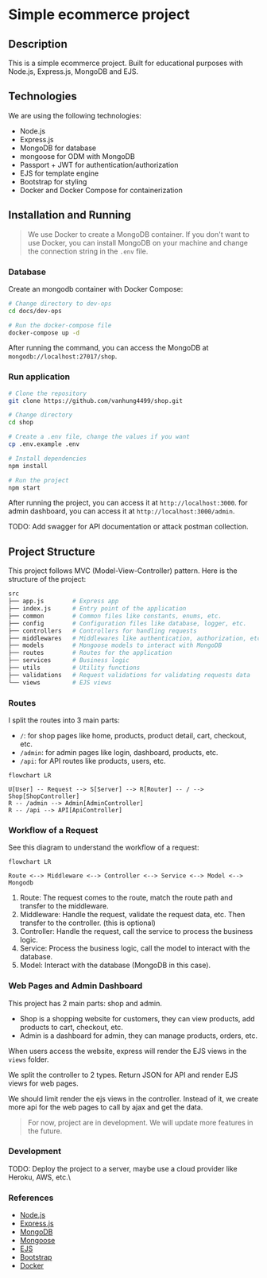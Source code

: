 # Simple ecommerce project

## Description

This is a simple ecommerce project. Built for educational purposes with Node.js, Express.js, MongoDB and EJS.

## Technologies

We are using the following technologies:

- Node.js
- Express.js
- MongoDB for database
- mongoose for ODM with MongoDB
- Passport + JWT for authentication/authorization
- EJS for template engine
- Bootstrap for styling
- Docker and Docker Compose for containerization

## Installation and Running

> We use Docker to create a MongoDB container. If you don't want to use Docker, you can install MongoDB on your machine and change the connection string in the `.env` file.

### Database

Create an mongodb container with Docker Compose:

```bash
# Change directory to dev-ops
cd docs/dev-ops

# Run the docker-compose file
docker-compose up -d
```

After running the command, you can access the MongoDB at `mongodb://localhost:27017/shop`.

### Run application

```bash
# Clone the repository
git clone https://github.com/vanhung4499/shop.git

# Change directory
cd shop

# Create a .env file, change the values if you want
cp .env.example .env

# Install dependencies
npm install

# Run the project
npm start
```

After running the project, you can access it at `http://localhost:3000`.
for admin dashboard, you can access it at `http://localhost:3000/admin`.

TODO: Add swagger for API documentation or attack postman collection.

## Project Structure

This project follows MVC (Model-View-Controller) pattern. Here is the structure of the project:

```bash
src
├── app.js        # Express app
├── index.js      # Entry point of the application
├── common        # Common files like constants, enums, etc.
├── config        # Configuration files like database, logger, etc.
├── controllers   # Controllers for handling requests
├── middlewares   # Middlewares like authentication, authorization, etc.
├── models        # Mongoose models to interact with MongoDB
├── routes        # Routes for the application
├── services      # Business logic
├── utils         # Utility functions
├── validations   # Request validations for validating requests data
└── views         # EJS views
```

### Routes

I split the routes into 3 main parts:

- `/`: for shop pages like home, products, product detail, cart, checkout, etc.
- `/admin`: for admin pages like login, dashboard, products, etc.
- `/api`: for API routes like products, users, etc.

```mermaid
flowchart LR

U[User] -- Request --> S[Server] --> R[Router] -- / --> Shop[ShopController]
R -- /admin --> Admin[AdminController]
R -- /api --> API[ApiController]
```

### Workflow of a Request

See this diagram to understand the workflow of a request:

```mermaid
flowchart LR

Route <--> Middleware <--> Controller <--> Service <--> Model <--> Mongodb
```

1. Route: The request comes to the route, match the route path and transfer to the middleware.
2. Middleware: Handle the request, validate the request data, etc. Then transfer to the controller. (this is optional)
3. Controller: Handle the request, call the service to process the business logic.
4. Service: Process the business logic, call the model to interact with the database.
5. Model: Interact with the database (MongoDB in this case).

### Web Pages and Admin Dashboard

This project has 2 main parts: shop and admin.

- Shop is a shopping website for customers, they can view products, add products to cart, checkout, etc.
- Admin is a dashboard for admin, they can manage products, orders, etc.

When users access the website, express will render the EJS views in the `views` folder.

We split the controller to 2 types. Return JSON for API and render EJS views for web pages.

We should limit render the ejs views in the controller. Instead of it, we create more api for the web pages to call by ajax and get the data.

> For now, project are in development. We will update more features in the future.

### Development

TODO: Deploy the project to a server, maybe use a cloud provider like Heroku, AWS, etc.\

### References

- [Node.js](https://nodejs.org/)
- [Express.js](https://expressjs.com/)
- [MongoDB](https://www.mongodb.com/)
- [Mongoose](https://mongoosejs.com/)
- [EJS](https://ejs.co/)
- [Bootstrap](https://getbootstrap.com/)
- [Docker](https://www.docker.com/)
